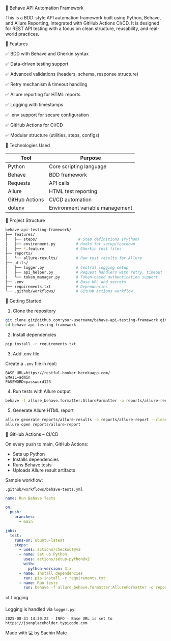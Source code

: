 🧪 Behave API Automation Framework

This is a BDD-style API automation framework built using Python, Behave, and Allure Reporting, integrated with GitHub Actions CI/CD. It is designed for REST API testing with a focus on clean structure, reusability, and real-world practices.

📌 Features

✅ BDD with Behave and Gherkin syntax

✅ Data-driven testing support

✅ Advanced validations (headers, schema, response structure)

✅ Retry mechanism & timeout handling

✅ Allure reporting for HTML reports

✅ Logging with timestamps

✅ .env support for secure configuration

✅ GitHub Actions for CI/CD

✅ Modular structure (utilities, steps, configs)

🔧 Technologies Used

| Tool           | Purpose                       |
|----------------|-------------------------------|
| Python         | Core scripting language       |
| Behave         | BDD framework                 |
| Requests       | API calls                     |
| Allure         | HTML test reporting           |
| GitHub Actions | CI/CD automation              |
| dotenv         | Environment variable management |

📁 Project Structure

```bash
behave-api-testing-framework/
├── features/
│   ├── steps/                  # Step definitions (Python)
│   ├── environment.py         # Hooks for setup/teardown
│   ├── *.feature              # Gherkin test files
├── reports/
│   └── allure-results/        # Raw test results for Allure
├── utils/
│   ├── logger.py              # Central logging setup
│   ├── api_helper.py          # Request handlers with retry, timeout
│   └── token_manager.py       # Token-based authentication support
├── .env                       # Base URL and secrets
├── requirements.txt           # Dependencies
└── .github/workflows/         # GitHub Actions workflow
```

🚀 Getting Started

1. Clone the repository

```bash
git clone git@github.com:your-username/behave-api-testing-framework.git
cd behave-api-testing-framework
```

2. Install dependencies

```bash
pip install -r requirements.txt
```

3. Add .env file

Create a `.env` file in root:

```
BASE_URL=https://restful-booker.herokuapp.com/
EMAIL=admin
PASSWORD=password123
```

4. Run tests with Allure output

```bash
behave -f allure_behave.formatter:AllureFormatter -o reports/allure-results
```

5. Generate Allure HTML report

```bash
allure generate reports/allure-results -o reports/allure-report --clean
allure open reports/allure-report
```

🤖 GitHub Actions – CI/CD

On every push to main, GitHub Actions:

- Sets up Python
- Installs dependencies
- Runs Behave tests
- Uploads Allure result artifacts

Sample workflow:

`.github/workflows/behave-tests.yml`

```yaml
name: Run Behave Tests

on:
  push:
    branches:
      - main

jobs:
  test:
    runs-on: ubuntu-latest
    steps:
      - uses: actions/checkout@v2
      - name: Set up Python
        uses: actions/setup-python@v2
        with:
          python-version: 3.x
      - name: Install dependencies
        run: pip install -r requirements.txt
      - name: Run tests
        run: behave -f allure_behave.formatter:AllureFormatter -o reports/allure-results
```

📊 Logging

Logging is handled via `logger.py`:

```log
2025-08-31 14:30:22 - INFO - Base URL is set to https://jsonplaceholder.typicode.com
```

Made with 💻 by Sachin Mate
